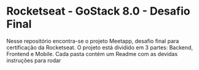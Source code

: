 # Rocketseat - GoStack 8.0 - Desafio Final

Nesse repositório encontra-se o projeto Meetapp, desafio final para certificação da Rocketseat. O projeto está dividido em 3 partes: Backend, Frontend e Mobile. Cada pasta contém um Readme com as devidas instruções para rodar

